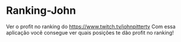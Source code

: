 # Ranking-John
Ver o profit no ranking do https://www.twitch.tv/johnpittertv
Com essa aplicação você consegue ver quais posições te dão profit no ranking!
